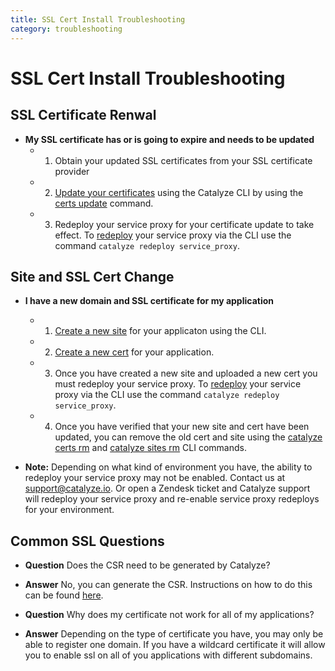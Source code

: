 ```yaml
---
title: SSL Cert Install Troubleshooting
category: troubleshooting
---
```


# SSL Cert Install Troubleshooting

## SSL Certificate Renwal
- **My SSL certificate has or is going to expire and needs to be updated**
	- 1.  Obtain your updated SSL certificates from your SSL certificate provider
	- 2. [Update your certificates](https://resources.catalyze.io/stratum/articles/guides/self-service-SSL/) using the Catalyze CLI by using the [certs update](https://resources.catalyze.io/paas/paas-cli-reference/certs/#certs-update) command.
	- 3. Redeploy your service proxy for your certificate update to take effect. To [redeploy](/paas/paas-cli-reference#redeploy) your service proxy via the CLI use the command `catalyze redeploy service_proxy`.

## Site and SSL Cert Change
- **I have a new domain and SSL certificate for my application**
	- 1. [Create a new site](https://resources.catalyze.io/paas/paas-cli-reference/#sites-create) for your applicaton using the CLI. 
	- 2. [Create a new cert](https://resources.catalyze.io/paas/paas-cli-reference/#certs-create) for your application. 
	- 3. Once you have created a new site and uploaded a new cert you must redeploy your service proxy. To [redeploy](/paas/paas-cli-reference#redeploy) your service proxy via the CLI use the command `catalyze redeploy service_proxy`.  
	- 4. Once you have verified that your new site and cert have been updated, you can remove the old cert and site using the [catalyze certs rm](https://resources.catalyze.io/paas/paas-cli-reference/#certs-rm) and [catalyze sites rm](https://resources.catalyze.io/paas/paas-cli-reference/#sites-rm) CLI commands.

- **Note:** Depending on what kind of environment you have, the ability to redeploy your service proxy may not be enabled. Contact us at [support@catalyze.io](mailto:support@catalyze.io). Or open a Zendesk ticket and Catalyze support will redeploy your service proxy and re-enable service proxy redeploys for your environment.

## Common SSL Questions

- **Question** Does the CSR need to be generated by Catalyze?
- **Answer** No, you can generate the CSR. Instructions on how to do this can be found [here](https://www.namecheap.com/support/knowledgebase/article.aspx/9446/0/apache-opensslmodsslnginx).

- **Question** Why does my certificate not work for all of my applications?
- **Answer** Depending on the type of certificate you have, you may only be able to register one domain.  If you have a wildcard certificate it will allow you to enable ssl on all of you applications with different subdomains.






